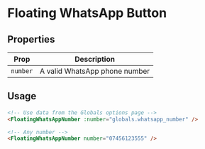# Floating WhatsApp Button

## Properties

| Prop | Description |
| --- | --- |
| `number` | A valid WhatsApp phone number |

## Usage

```html
<!-- Use data from the Globals options page -->
<FloatingWhatsAppNumber :number="globals.whatsapp_number" />

<!-- Any number -->
<FloatingWhatsAppNumber number="07456123555" />
```